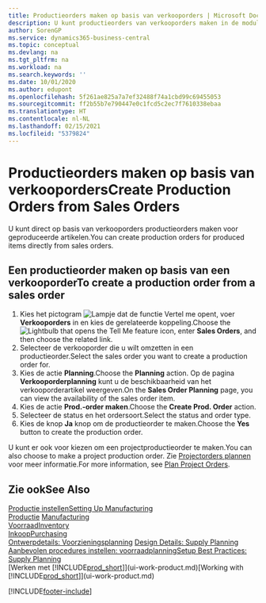 ```yaml
---
title: Productieorders maken op basis van verkooporders | Microsoft Docs
description: U kunt productieorders van verkooporders maken in de module Verkoop & Marketing.
author: SorenGP
ms.service: dynamics365-business-central
ms.topic: conceptual
ms.devlang: na
ms.tgt_pltfrm: na
ms.workload: na
ms.search.keywords: ''
ms.date: 10/01/2020
ms.author: edupont
ms.openlocfilehash: 5f261ae825a7a7ef32488f74a1cbd99c69455053
ms.sourcegitcommit: ff2b55b7e790447e0c1fcd5c2ec7f7610338ebaa
ms.translationtype: HT
ms.contentlocale: nl-NL
ms.lasthandoff: 02/15/2021
ms.locfileid: "5379824"
---
```

# <a name="create-production-orders-from-sales-orders"></a><span data-ttu-id="33de9-103">Productieorders maken op basis van verkooporders</span><span class="sxs-lookup"><span data-stu-id="33de9-103">Create Production Orders from Sales Orders</span></span>
<span data-ttu-id="33de9-104">U kunt direct op basis van verkooporders productieorders maken voor geproduceerde artikelen.</span><span class="sxs-lookup"><span data-stu-id="33de9-104">You can create production orders for produced items directly from sales orders.</span></span>  

## <a name="to-create-a-production-order-from-a-sales-order"></a><span data-ttu-id="33de9-105">Een productieorder maken op basis van een verkooporder</span><span class="sxs-lookup"><span data-stu-id="33de9-105">To create a production order from a sales order</span></span>  

1.  <span data-ttu-id="33de9-106">Kies het pictogram ![Lampje dat de functie Vertel me opent](media/ui-search/search_small.png "Vertel me wat u wilt doen"), voer **Verkooporders** in en kies de gerelateerde koppeling.</span><span class="sxs-lookup"><span data-stu-id="33de9-106">Choose the ![Lightbulb that opens the Tell Me feature](media/ui-search/search_small.png "Tell me what you want to do") icon, enter **Sales Orders**, and then choose the related link.</span></span>  
2.  <span data-ttu-id="33de9-107">Selecteer de verkooporder die u wilt omzetten in een productieorder.</span><span class="sxs-lookup"><span data-stu-id="33de9-107">Select the sales order you want to create a production order for.</span></span>  
3.  <span data-ttu-id="33de9-108">Kies de actie **Planning**.</span><span class="sxs-lookup"><span data-stu-id="33de9-108">Choose the **Planning** action.</span></span> <span data-ttu-id="33de9-109">Op de pagina **Verkooporderplanning** kunt u de beschikbaarheid van het verkooporderartikel weergeven.</span><span class="sxs-lookup"><span data-stu-id="33de9-109">On the **Sales Order Planning** page, you can view the availability of the sales order item.</span></span>  
4.  <span data-ttu-id="33de9-110">Kies de actie **Prod.-order maken**.</span><span class="sxs-lookup"><span data-stu-id="33de9-110">Choose the **Create Prod. Order** action.</span></span>  
5.  <span data-ttu-id="33de9-111">Selecteer de status en het ordersoort.</span><span class="sxs-lookup"><span data-stu-id="33de9-111">Select the status and order type.</span></span>  
6.  <span data-ttu-id="33de9-112">Kies de knop **Ja** knop om de productieorder te maken.</span><span class="sxs-lookup"><span data-stu-id="33de9-112">Choose the **Yes** button to create the production order.</span></span>

<span data-ttu-id="33de9-113">U kunt er ook voor kiezen om een projectproductieorder te maken.</span><span class="sxs-lookup"><span data-stu-id="33de9-113">You can also choose to make a project production order.</span></span> <span data-ttu-id="33de9-114">Zie [Projectorders plannen](production-how-to-plan-project-orders.md) voor meer informatie.</span><span class="sxs-lookup"><span data-stu-id="33de9-114">For more information, see [Plan Project Orders](production-how-to-plan-project-orders.md).</span></span>   

## <a name="see-also"></a><span data-ttu-id="33de9-115">Zie ook</span><span class="sxs-lookup"><span data-stu-id="33de9-115">See Also</span></span>  
[<span data-ttu-id="33de9-116">Productie instellen</span><span class="sxs-lookup"><span data-stu-id="33de9-116">Setting Up Manufacturing</span></span>](production-configure-production-processes.md)  
<span data-ttu-id="33de9-117">[Productie](production-manage-manufacturing.md)  </span><span class="sxs-lookup"><span data-stu-id="33de9-117">[Manufacturing](production-manage-manufacturing.md)  </span></span>  
[<span data-ttu-id="33de9-118">Voorraad</span><span class="sxs-lookup"><span data-stu-id="33de9-118">Inventory</span></span>](inventory-manage-inventory.md)  
[<span data-ttu-id="33de9-119">Inkoop</span><span class="sxs-lookup"><span data-stu-id="33de9-119">Purchasing</span></span>](purchasing-manage-purchasing.md)  
<span data-ttu-id="33de9-120">[Ontwerpdetails: Voorzieningsplanning](design-details-supply-planning.md) </span><span class="sxs-lookup"><span data-stu-id="33de9-120">[Design Details: Supply Planning](design-details-supply-planning.md) </span></span>  
[<span data-ttu-id="33de9-121">Aanbevolen procedures instellen: voorraadplanning</span><span class="sxs-lookup"><span data-stu-id="33de9-121">Setup Best Practices: Supply Planning</span></span>](setup-best-practices-supply-planning.md)  
<span data-ttu-id="33de9-122">[Werken met [!INCLUDE[prod_short](includes/prod_short.md)]](ui-work-product.md)</span><span class="sxs-lookup"><span data-stu-id="33de9-122">[Working with [!INCLUDE[prod_short](includes/prod_short.md)]](ui-work-product.md)</span></span>


[!INCLUDE[footer-include](includes/footer-banner.md)]